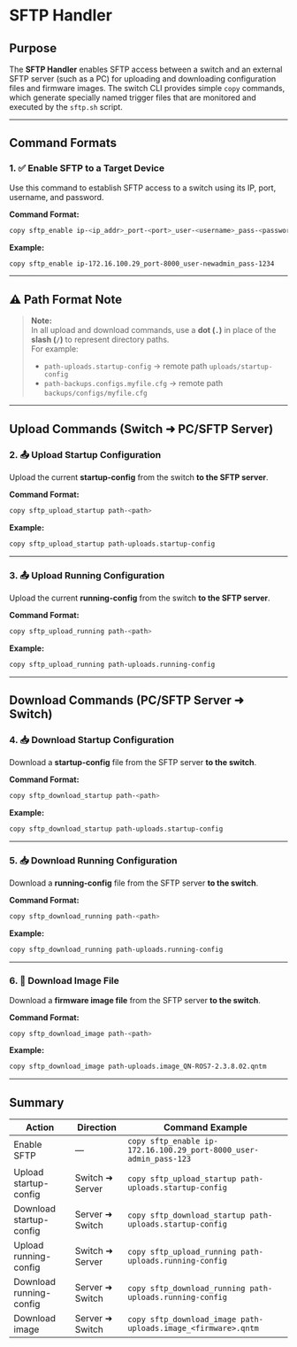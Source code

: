 # SFTP Handler

## Purpose

The **SFTP Handler** enables SFTP access between a switch and an external SFTP server (such as a PC) for uploading and downloading configuration files and firmware images. The switch CLI provides simple `copy` commands, which generate specially named trigger files that are monitored and executed by the `sftp.sh` script.

---

## Command Formats

### 1. ✅ Enable SFTP to a Target Device

Use this command to establish SFTP access to a switch using its IP, port, username, and password.

**Command Format:**
```sh
copy sftp_enable ip-<ip_addr>_port-<port>_user-<username>_pass-<password>
```

**Example:**
```sh
copy sftp_enable ip-172.16.100.29_port-8000_user-newadmin_pass-1234
```

---

## ⚠️ Path Format Note

> **Note:**  
> In all upload and download commands, use a **dot (`.`)** in place of the **slash (`/`)** to represent directory paths.  
> For example:  
> - `path-uploads.startup-config` → remote path `uploads/startup-config`  
> - `path-backups.configs.myfile.cfg` → remote path `backups/configs/myfile.cfg`

---

## Upload Commands (Switch ➜ PC/SFTP Server)

### 2. 📤 Upload Startup Configuration

Upload the current **startup-config** from the switch **to the SFTP server**.

**Command Format:**
```sh
copy sftp_upload_startup path-<path>
```

**Example:**
```sh
copy sftp_upload_startup path-uploads.startup-config
```

---

### 3. 📤 Upload Running Configuration

Upload the current **running-config** from the switch **to the SFTP server**.

**Command Format:**
```sh
copy sftp_upload_running path-<path>
```

**Example:**
```sh
copy sftp_upload_running path-uploads.running-config
```

---

## Download Commands (PC/SFTP Server ➜ Switch)

### 4. 📥 Download Startup Configuration

Download a **startup-config** file from the SFTP server **to the switch**.

**Command Format:**
```sh
copy sftp_download_startup path-<path>
```

**Example:**
```sh
copy sftp_download_startup path-uploads.startup-config
```

---

### 5. 📥 Download Running Configuration

Download a **running-config** file from the SFTP server **to the switch**.

**Command Format:**
```sh
copy sftp_download_running path-<path>
```

**Example:**
```sh
copy sftp_download_running path-uploads.running-config
```

---

### 6. 💾 Download Image File

Download a **firmware image file** from the SFTP server **to the switch**.

**Command Format:**
```sh
copy sftp_download_image path-<path>
```

**Example:**
```sh
copy sftp_download_image path-uploads.image_QN-ROS7-2.3.8.02.qntm
```

---

## Summary

| Action                        | Direction         | Command Example                                                  |
|------------------------------|-------------------|------------------------------------------------------------------|
| Enable SFTP                  | —                 | `copy sftp_enable ip-172.16.100.29_port-8000_user-admin_pass-123` |
| Upload startup-config        | Switch ➜ Server   | `copy sftp_upload_startup path-uploads.startup-config`           |
| Download startup-config      | Server ➜ Switch   | `copy sftp_download_startup path-uploads.startup-config`         |
| Upload running-config        | Switch ➜ Server   | `copy sftp_upload_running path-uploads.running-config`           |
| Download running-config      | Server ➜ Switch   | `copy sftp_download_running path-uploads.running-config`         |
| Download image               | Server ➜ Switch   | `copy sftp_download_image path-uploads.image_<firmware>.qntm`    |
